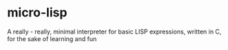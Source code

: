 # micro-lisp
A really - really, minimal interpreter for basic LISP expressions, written in C, for the sake of learning and fun
